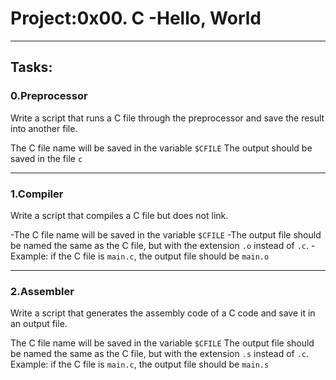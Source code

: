 # Project:0x00. C -Hello, World

---

## Tasks:

### 0.Preprocessor
Write a script that runs a C file through the preprocessor and save the result into another file.

The C file name will be saved in the variable `$CFILE`
The output should be saved in the file `c`

---

### 1.Compiler
Write a script that compiles a C file but does not link.

-The C file name will be saved in the variable `$CFILE`
-The output file should be named the same as the C file, but with the extension `.o` instead of `.c`.
	-Example: if the C file is `main.c`, the output file should be `main.o`

---

### 2.Assembler
Write a script that generates the assembly code of a C code and save it in an output file.

The C file name will be saved in the variable `$CFILE`
The output file should be named the same as the C file, but with the extension `.s` instead of `.c`.
Example: if the C file is `main.c`, the output file should be `main.s`
